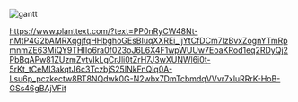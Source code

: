 ![gantt](http://www.plantuml.com/plantuml/proxy?cache=no&src=https://raw.githubusercontent.com/hkr-uplight/gantt/main/gantt.md)

https://www.planttext.com/?text=PP0nRyCW48Nt-nMtP4G2bAMRXqgjfqHHbghoGEsBIuqXXREi_ljYtCfDCm7lzBvxZognYTmRpmnmZE63MiQY9THIIo6ra0f023oJ6L6X4F1wpWUUw7EoaKRod1eq2RDyQj2PbBqAPw81ZUzmZvtvIkLgCrJli0tZrH7J3wXUNWl6i0t-5rKt_tCeMI3akqtJ6c3TczbjS25INkFnQlq0A-Lsu6p_pczkectw8BT8NQdwk0G-N2wbx7DmTcbmdqVVvr7xluRRrK-HoB-GSs46gBAjVFit
